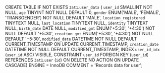 
CREATE TABLE IF NOT EXISTS `3at1`.`user_data` (
  `user_id` SMALLINT NOT NULL,
  `age` TINYINT NOT NULL DEFAULT 0,
  `gender` ENUM('MALE', 'FEMALE', 'TRANSGENDER') NOT NULL DEFAULT 'MALE',
  `location_registered` TINYTEXT NULL,
  `last_location` TINYTEXT NULL,
  `identity` TINYTEXT NULL,
  `birth_date` DATE NULL,
  `modified_gmt` ENUM('+5:30', '+4:30') NOT NULL DEFAULT '+5:30',
  `creation_gmt` ENUM('+5:30', '+4:30') NOT NULL DEFAULT '+5:30',
  `modified_date` DATETIME NOT NULL DEFAULT CURRENT_TIMESTAMP ON UPDATE CURRENT_TIMESTAMP,
  `creation_date` DATETIME NOT NULL DEFAULT CURRENT_TIMESTAMP,
  INDEX `user_id_idx` (`user_id` ASC) VISIBLE,
  CONSTRAINT `user_id`
    FOREIGN KEY (`user_id`)
    REFERENCES `3at1`.`user` (`id`)
    ON DELETE NO ACTION
    ON UPDATE CASCADE)
ENGINE = InnoDB
COMMENT = 'Records data for user';
